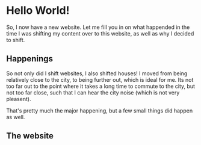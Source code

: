 # Hello World!

So, I now have a new website. Let me fill you in on what happended in the time I was shifting my content over to this website, as well as why I decided to shift.

## Happenings

So not only did I shift websites, I also shifted houses! I moved from being relatively close to the city, to being further out, which is ideal for me. Its not too far out to the point where it takes a long time to commute to the city, but not too far close, such that I can hear the city noise (which is not very pleasent).

That's pretty much the major happening, but a few small things did happen as well.

## The website